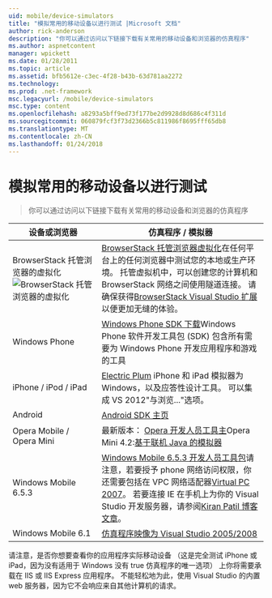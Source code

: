 ```yaml
---
uid: mobile/device-simulators
title: "模拟常用的移动设备以进行测试 |Microsoft 文档"
author: rick-anderson
description: "你可以通过访问以下链接下载有关常用的移动设备和浏览器的仿真程序"
ms.author: aspnetcontent
manager: wpickett
ms.date: 01/28/2011
ms.topic: article
ms.assetid: bfb5612e-c3ec-4f28-b43b-63d781aa2272
ms.technology: 
ms.prod: .net-framework
msc.legacyurl: /mobile/device-simulators
msc.type: content
ms.openlocfilehash: a8293a5bff9ed73f177be2d9928d8d686c4f311d
ms.sourcegitcommit: 060879fcf3f73d2366b5c811986f8695fff65db8
ms.translationtype: MT
ms.contentlocale: zh-CN
ms.lasthandoff: 01/24/2018
---
```

<a name="simulate-popular-mobile-devices-for-testing"></a>模拟常用的移动设备以进行测试
====================
> 你可以通过访问以下链接下载有关常用的移动设备和浏览器的仿真程序


| 设备或浏览器 | 仿真程序 / 模拟器 |
| --- | --- |
| BrowserStack 托管浏览器的虚拟化 ![BrowserStack 托管浏览器的虚拟化](device-simulators/_static/image1.png) | [BrowserStack 托管浏览器虚拟化](http://browserstack.com)在任何平台上的任何浏览器中测试您的本地或生产环境。 托管虚拟机中，可以创建您的计算机和 BrowserStack 网络之间使用隧道连接。 请确保获得[BrowserStack Visual Studio 扩展](https://visualstudiogallery.msdn.microsoft.com/2dfa32b1-3c47-439d-b1c5-9e28be18b81c)以便更加无缝的体验。 |
| Windows Phone | [Windows Phone SDK 下载](https://dev.windowsphone.com/downloadsdk)Windows Phone 软件开发工具包 (SDK) 包含所有需要为 Windows Phone 开发应用程序和游戏的工具 |
| iPhone / iPod / iPad | [Electric Plum](http://www.electricplum.com/studio.aspx) iPhone 和 iPad 模拟器为 Windows，以及应答性设计工具。 可以集成 VS 2012"与浏览..."选项。 |
| Android | [Android SDK 主页](https://developer.android.com/sdk) |
| Opera Mobile / Opera Mini | 最新版本： [Opera 开发人员工具主](http://www.opera.com/developer/tools/)Opera Mini 4.2:[基于联机 Java 的模拟器](http://www.opera.com/mobile/demo/?ver=4) |
| Windows Mobile 6.5.3 | [Windows Mobile 6.5.3 开发人员工具包](https://www.microsoft.com/downloads/en/details.aspx?FamilyID=c0213f68-2e01-4e5c-a8b2-35e081dcf1ca&amp;displaylang=en)请注意，若要授予 phone 网络访问权限，你还需要包括在 VPC 网络适配器[Virtual PC 2007](https://www.microsoft.com/downloads/en/details.aspx?FamilyID=04d26402-3199-48a3-afa2-2dc0b40a73b6&amp;DisplayLang=en)。 若要连接 IE 在手机上为你的 Visual Studio 开发服务器，请参阅[Kiran Patil 博客文章](http://kiranpatils.wordpress.com/2009/11/19/access-internetlocal-website-from-your-windows-mobile-device-emulators/)。 |
| Windows Mobile 6.1 | [仿真程序映像为 Visual Studio 2005/2008](https://www.microsoft.com/downloads/en/details.aspx?FamilyID=3d6f581e-c093-4b15-ab0c-a2ce5bffdb47) |

请注意，是否你想要查看你的应用程序实际移动设备 （这是完全测试 iPhone 或 iPad，因为没有适用于 Windows 没有 true 仿真程序的唯一选项） 上你将需要承载在 IIS 或 IIS Express 应用程序。 不能轻松地为此，使用 Visual Studio 的内置 web 服务器，因为它不会响应来自其他计算机的请求。
